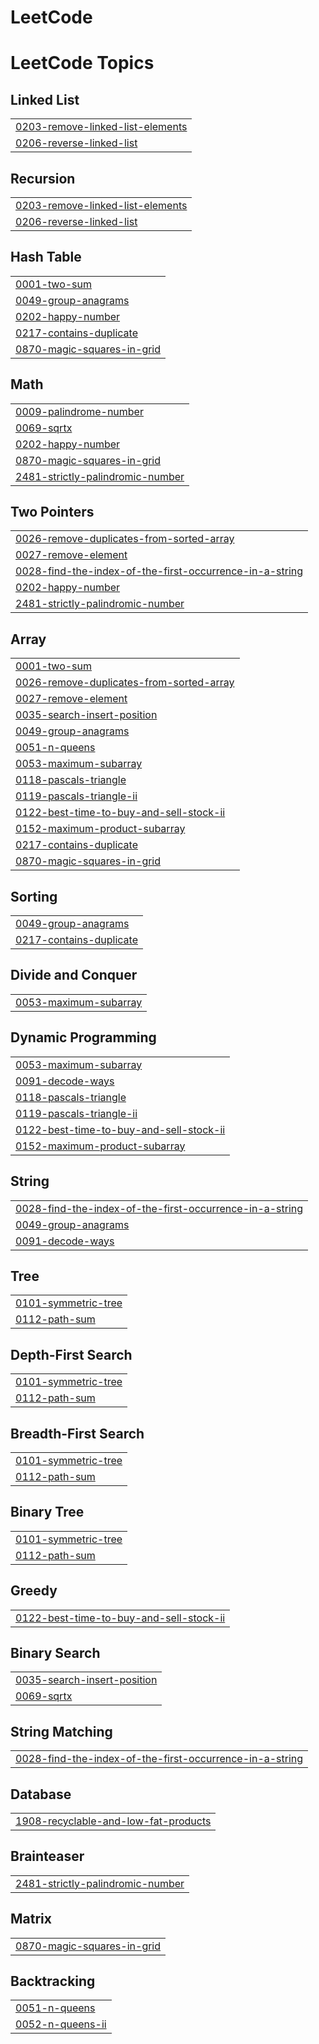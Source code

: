 # LeetCode
<!---LeetCode Topics Start-->
# LeetCode Topics
## Linked List
|  |
| ------- |
| [0203-remove-linked-list-elements](https://github.com/atharvarale10/LeetCode/tree/master/0203-remove-linked-list-elements) |
| [0206-reverse-linked-list](https://github.com/atharvarale10/LeetCode/tree/master/0206-reverse-linked-list) |
## Recursion
|  |
| ------- |
| [0203-remove-linked-list-elements](https://github.com/atharvarale10/LeetCode/tree/master/0203-remove-linked-list-elements) |
| [0206-reverse-linked-list](https://github.com/atharvarale10/LeetCode/tree/master/0206-reverse-linked-list) |
## Hash Table
|  |
| ------- |
| [0001-two-sum](https://github.com/atharvarale10/LeetCode/tree/master/0001-two-sum) |
| [0049-group-anagrams](https://github.com/atharvarale10/LeetCode/tree/master/0049-group-anagrams) |
| [0202-happy-number](https://github.com/atharvarale10/LeetCode/tree/master/0202-happy-number) |
| [0217-contains-duplicate](https://github.com/atharvarale10/LeetCode/tree/master/0217-contains-duplicate) |
| [0870-magic-squares-in-grid](https://github.com/atharvarale10/LeetCode/tree/master/0870-magic-squares-in-grid) |
## Math
|  |
| ------- |
| [0009-palindrome-number](https://github.com/atharvarale10/LeetCode/tree/master/0009-palindrome-number) |
| [0069-sqrtx](https://github.com/atharvarale10/LeetCode/tree/master/0069-sqrtx) |
| [0202-happy-number](https://github.com/atharvarale10/LeetCode/tree/master/0202-happy-number) |
| [0870-magic-squares-in-grid](https://github.com/atharvarale10/LeetCode/tree/master/0870-magic-squares-in-grid) |
| [2481-strictly-palindromic-number](https://github.com/atharvarale10/LeetCode/tree/master/2481-strictly-palindromic-number) |
## Two Pointers
|  |
| ------- |
| [0026-remove-duplicates-from-sorted-array](https://github.com/atharvarale10/LeetCode/tree/master/0026-remove-duplicates-from-sorted-array) |
| [0027-remove-element](https://github.com/atharvarale10/LeetCode/tree/master/0027-remove-element) |
| [0028-find-the-index-of-the-first-occurrence-in-a-string](https://github.com/atharvarale10/LeetCode/tree/master/0028-find-the-index-of-the-first-occurrence-in-a-string) |
| [0202-happy-number](https://github.com/atharvarale10/LeetCode/tree/master/0202-happy-number) |
| [2481-strictly-palindromic-number](https://github.com/atharvarale10/LeetCode/tree/master/2481-strictly-palindromic-number) |
## Array
|  |
| ------- |
| [0001-two-sum](https://github.com/atharvarale10/LeetCode/tree/master/0001-two-sum) |
| [0026-remove-duplicates-from-sorted-array](https://github.com/atharvarale10/LeetCode/tree/master/0026-remove-duplicates-from-sorted-array) |
| [0027-remove-element](https://github.com/atharvarale10/LeetCode/tree/master/0027-remove-element) |
| [0035-search-insert-position](https://github.com/atharvarale10/LeetCode/tree/master/0035-search-insert-position) |
| [0049-group-anagrams](https://github.com/atharvarale10/LeetCode/tree/master/0049-group-anagrams) |
| [0051-n-queens](https://github.com/atharvarale10/LeetCode/tree/master/0051-n-queens) |
| [0053-maximum-subarray](https://github.com/atharvarale10/LeetCode/tree/master/0053-maximum-subarray) |
| [0118-pascals-triangle](https://github.com/atharvarale10/LeetCode/tree/master/0118-pascals-triangle) |
| [0119-pascals-triangle-ii](https://github.com/atharvarale10/LeetCode/tree/master/0119-pascals-triangle-ii) |
| [0122-best-time-to-buy-and-sell-stock-ii](https://github.com/atharvarale10/LeetCode/tree/master/0122-best-time-to-buy-and-sell-stock-ii) |
| [0152-maximum-product-subarray](https://github.com/atharvarale10/LeetCode/tree/master/0152-maximum-product-subarray) |
| [0217-contains-duplicate](https://github.com/atharvarale10/LeetCode/tree/master/0217-contains-duplicate) |
| [0870-magic-squares-in-grid](https://github.com/atharvarale10/LeetCode/tree/master/0870-magic-squares-in-grid) |
## Sorting
|  |
| ------- |
| [0049-group-anagrams](https://github.com/atharvarale10/LeetCode/tree/master/0049-group-anagrams) |
| [0217-contains-duplicate](https://github.com/atharvarale10/LeetCode/tree/master/0217-contains-duplicate) |
## Divide and Conquer
|  |
| ------- |
| [0053-maximum-subarray](https://github.com/atharvarale10/LeetCode/tree/master/0053-maximum-subarray) |
## Dynamic Programming
|  |
| ------- |
| [0053-maximum-subarray](https://github.com/atharvarale10/LeetCode/tree/master/0053-maximum-subarray) |
| [0091-decode-ways](https://github.com/atharvarale10/LeetCode/tree/master/0091-decode-ways) |
| [0118-pascals-triangle](https://github.com/atharvarale10/LeetCode/tree/master/0118-pascals-triangle) |
| [0119-pascals-triangle-ii](https://github.com/atharvarale10/LeetCode/tree/master/0119-pascals-triangle-ii) |
| [0122-best-time-to-buy-and-sell-stock-ii](https://github.com/atharvarale10/LeetCode/tree/master/0122-best-time-to-buy-and-sell-stock-ii) |
| [0152-maximum-product-subarray](https://github.com/atharvarale10/LeetCode/tree/master/0152-maximum-product-subarray) |
## String
|  |
| ------- |
| [0028-find-the-index-of-the-first-occurrence-in-a-string](https://github.com/atharvarale10/LeetCode/tree/master/0028-find-the-index-of-the-first-occurrence-in-a-string) |
| [0049-group-anagrams](https://github.com/atharvarale10/LeetCode/tree/master/0049-group-anagrams) |
| [0091-decode-ways](https://github.com/atharvarale10/LeetCode/tree/master/0091-decode-ways) |
## Tree
|  |
| ------- |
| [0101-symmetric-tree](https://github.com/atharvarale10/LeetCode/tree/master/0101-symmetric-tree) |
| [0112-path-sum](https://github.com/atharvarale10/LeetCode/tree/master/0112-path-sum) |
## Depth-First Search
|  |
| ------- |
| [0101-symmetric-tree](https://github.com/atharvarale10/LeetCode/tree/master/0101-symmetric-tree) |
| [0112-path-sum](https://github.com/atharvarale10/LeetCode/tree/master/0112-path-sum) |
## Breadth-First Search
|  |
| ------- |
| [0101-symmetric-tree](https://github.com/atharvarale10/LeetCode/tree/master/0101-symmetric-tree) |
| [0112-path-sum](https://github.com/atharvarale10/LeetCode/tree/master/0112-path-sum) |
## Binary Tree
|  |
| ------- |
| [0101-symmetric-tree](https://github.com/atharvarale10/LeetCode/tree/master/0101-symmetric-tree) |
| [0112-path-sum](https://github.com/atharvarale10/LeetCode/tree/master/0112-path-sum) |
## Greedy
|  |
| ------- |
| [0122-best-time-to-buy-and-sell-stock-ii](https://github.com/atharvarale10/LeetCode/tree/master/0122-best-time-to-buy-and-sell-stock-ii) |
## Binary Search
|  |
| ------- |
| [0035-search-insert-position](https://github.com/atharvarale10/LeetCode/tree/master/0035-search-insert-position) |
| [0069-sqrtx](https://github.com/atharvarale10/LeetCode/tree/master/0069-sqrtx) |
## String Matching
|  |
| ------- |
| [0028-find-the-index-of-the-first-occurrence-in-a-string](https://github.com/atharvarale10/LeetCode/tree/master/0028-find-the-index-of-the-first-occurrence-in-a-string) |
## Database
|  |
| ------- |
| [1908-recyclable-and-low-fat-products](https://github.com/atharvarale10/LeetCode/tree/master/1908-recyclable-and-low-fat-products) |
## Brainteaser
|  |
| ------- |
| [2481-strictly-palindromic-number](https://github.com/atharvarale10/LeetCode/tree/master/2481-strictly-palindromic-number) |
## Matrix
|  |
| ------- |
| [0870-magic-squares-in-grid](https://github.com/atharvarale10/LeetCode/tree/master/0870-magic-squares-in-grid) |
## Backtracking
|  |
| ------- |
| [0051-n-queens](https://github.com/atharvarale10/LeetCode/tree/master/0051-n-queens) |
| [0052-n-queens-ii](https://github.com/atharvarale10/LeetCode/tree/master/0052-n-queens-ii) |
<!---LeetCode Topics End-->